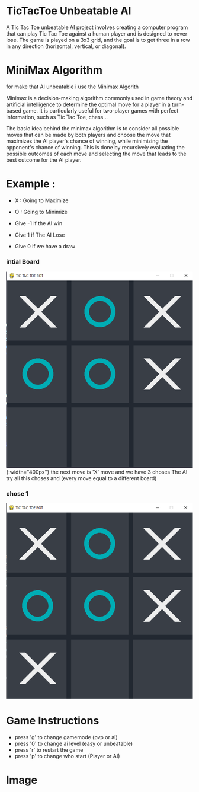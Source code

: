 # TicTacToe Unbeatable AI
A Tic Tac Toe unbeatable AI project involves creating a computer program that can play Tic Tac Toe against a human player and is designed to never lose.
The game is played on a 3x3 grid, and the goal is to get three in a row in any direction (horizontal, vertical, or diagonal).

# MiniMax Algorithm
for make that AI unbeatable i use the Minimax Algorith

Minimax is a decision-making algorithm commonly used in game theory and artificial intelligence to determine the optimal move for a player in a turn-based game. It is particularly useful for two-player games with perfect information, such as Tic Tac Toe, chess...

The basic idea behind the minimax algorithm is to consider all possible moves that can be made by both players and choose the move that maximizes the AI player's chance of winning, while minimizing the opponent's chance of winning. This is done by recursively evaluating the possible outcomes of each move and selecting the move that leads to the best outcome for the AI player.

# Example :
- X : Going to Maximize
- O : Going to Minimize

- Give -1 if the AI win
- Give 1 if The AI Lose
- Give 0 if we have a draw

### intial Board
![intial Borad](assetes/initial.png){:width="400px"}
the next move is 'X' move and we have 3 choses
The AI try all this choses and (every move equal to a different board)

### chose 1 
![chose1](assetes/move1.png)


# Game Instructions
- press 'g' to change gamemode (pvp or ai)
- press '0' to change ai level (easy or unbeatable)
- press 'r' to restart the game
- press 'p' to change who start (Player or AI)

# Image



